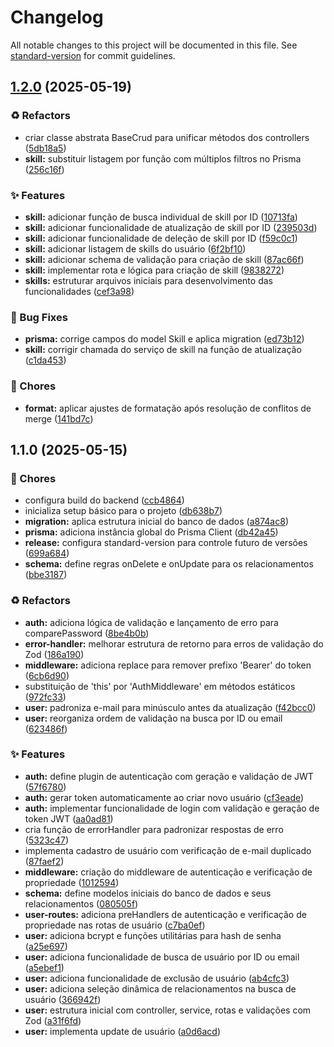 # Changelog

All notable changes to this project will be documented in this file. See [standard-version](https://github.com/conventional-changelog/standard-version) for commit guidelines.

## [1.2.0](https://github.com/LucasMCFidelis/curriculum-generator/compare/v1.1.0...v1.2.0) (2025-05-19)


### ♻️ Refactors

* criar classe abstrata BaseCrud para unificar métodos dos controllers ([5db18a5](https://github.com/LucasMCFidelis/curriculum-generator/commit/5db18a5fff7eba5962243c87b01c8ebb66c193a0))
* **skill:** substituir listagem por função com múltiplos filtros no Prisma ([256c16f](https://github.com/LucasMCFidelis/curriculum-generator/commit/256c16f3f529fe5e1601fb50733a0db42322e293))


### ✨ Features

* **skill:** adicionar função de busca individual de skill por ID ([10713fa](https://github.com/LucasMCFidelis/curriculum-generator/commit/10713fa953d8dbb006e2dbe2078c3a059768836f))
* **skill:** adicionar funcionalidade de atualização de skill por ID ([239503d](https://github.com/LucasMCFidelis/curriculum-generator/commit/239503d5b71755931cf5af26da194817e6942bd2))
* **skill:** adicionar funcionalidade de deleção de skill por ID ([f59c0c1](https://github.com/LucasMCFidelis/curriculum-generator/commit/f59c0c13b44050e0f0525b9a7a845821570e4d0d))
* **skill:** adicionar listagem de skills do usuário ([6f2bf10](https://github.com/LucasMCFidelis/curriculum-generator/commit/6f2bf102fa41109c8b17449f201f946a928f1dd0))
* **skill:** adicionar schema de validação para criação de skill ([87ac66f](https://github.com/LucasMCFidelis/curriculum-generator/commit/87ac66fef36c5e9736fd51831a5abd2072e4761b))
* **skill:** implementar rota e lógica para criação de skill ([9838272](https://github.com/LucasMCFidelis/curriculum-generator/commit/983827218b3900ed2e8d454696f29420238e8d89))
* **skills:** estruturar arquivos iniciais para desenvolvimento das funcionalidades ([cef3a98](https://github.com/LucasMCFidelis/curriculum-generator/commit/cef3a988ec34b4bced70f41ac6bc958272641205))


### 🐛 Bug Fixes

* **prisma:** corrige campos do model Skill e aplica migration ([ed73b12](https://github.com/LucasMCFidelis/curriculum-generator/commit/ed73b129c604f67366e3595b0f3cbed1a078e1d0))
* **skill:** corrigir chamada do serviço de skill na função de atualização ([c1da453](https://github.com/LucasMCFidelis/curriculum-generator/commit/c1da4538294faa27e287509a741bb6ef64858c22))


### 🧹 Chores

* **format:** aplicar ajustes de formatação após resolução de conflitos de merge ([141bd7c](https://github.com/LucasMCFidelis/curriculum-generator/commit/141bd7c6d543fcb4268b9f1d8ce289632cd7a361))

## 1.1.0 (2025-05-15)


### 🧹 Chores

* configura build do backend ([ccb4864](https://github.com/LucasMCFidelis/curriculum-generator/commit/ccb48644a5d0f6dd5793d65bcfa6c2b368ed31d3))
* inicializa setup básico para o projeto ([db638b7](https://github.com/LucasMCFidelis/curriculum-generator/commit/db638b78e155bb3422d6aa5258e308028cfdb626))
* **migration:** aplica estrutura inicial do banco de dados ([a874ac8](https://github.com/LucasMCFidelis/curriculum-generator/commit/a874ac87e5e04e0f2f6673335dcee27270276fb1))
* **prisma:** adiciona instância global do Prisma Client ([db42a45](https://github.com/LucasMCFidelis/curriculum-generator/commit/db42a45f121e8a7a952d8c9a116dc71e54ccfa74))
* **release:** configura standard-version para controle futuro de versões ([699a684](https://github.com/LucasMCFidelis/curriculum-generator/commit/699a684575a930d582bda6799191e2eac509bd5c))
* **schema:** define regras onDelete e onUpdate para os relacionamentos ([bbe3187](https://github.com/LucasMCFidelis/curriculum-generator/commit/bbe318736958a333cd049451f704d19b4b751bf8))


### ♻️ Refactors

* **auth:** adiciona lógica de validação e lançamento de erro para comparePassword ([8be4b0b](https://github.com/LucasMCFidelis/curriculum-generator/commit/8be4b0b3eba826770f6d183594a1300c37852834))
* **error-handler:** melhorar estrutura de retorno para erros de validação do Zod ([186a190](https://github.com/LucasMCFidelis/curriculum-generator/commit/186a190741e1a40681a4529bac203bef94871180))
* **middleware:** adiciona replace para remover prefixo 'Bearer' do token ([6cb6d90](https://github.com/LucasMCFidelis/curriculum-generator/commit/6cb6d9056869e301b1e94d383a8217d6bdc5e56b))
* substituição de 'this' por 'AuthMiddleware' em métodos estáticos ([972fc33](https://github.com/LucasMCFidelis/curriculum-generator/commit/972fc3360977e662fe4e99c7d2f932ab00cdbe3c))
* **user:** padroniza e-mail para minúsculo antes da atualização ([f42bcc0](https://github.com/LucasMCFidelis/curriculum-generator/commit/f42bcc01e73e3a4c53df9c012018609e11f5d77c))
* **user:** reorganiza ordem de validação na busca por ID ou email ([623486f](https://github.com/LucasMCFidelis/curriculum-generator/commit/623486f7dfbd93c0ef0536acb3fd5a6848ab21b4))


### ✨ Features

* **auth:** define plugin de autenticação com geração e validação de JWT ([57f6780](https://github.com/LucasMCFidelis/curriculum-generator/commit/57f678070e31a30c15bdbd9c7199f95ec0f3bfbd))
* **auth:** gerar token automaticamente ao criar novo usuário ([cf3eade](https://github.com/LucasMCFidelis/curriculum-generator/commit/cf3eade30b249d69f8e20debcfad36717b3d01ed))
* **auth:** implementar funcionalidade de login com validação e geração de token JWT ([aa0ad81](https://github.com/LucasMCFidelis/curriculum-generator/commit/aa0ad81d5a1350a42fedc5fe746e7d53b5df172c))
* cria função de errorHandler para padronizar respostas de erro ([5323c47](https://github.com/LucasMCFidelis/curriculum-generator/commit/5323c4795630beb33d2095b3c2eec1a6a7550906))
* implementa cadastro de usuário com verificação de e-mail duplicado ([87faef2](https://github.com/LucasMCFidelis/curriculum-generator/commit/87faef2aac446c7d16348c8cf0375a16443cd317))
* **middleware:** criação do middleware de autenticação e verificação de propriedade ([1012594](https://github.com/LucasMCFidelis/curriculum-generator/commit/101259406266fb38c989e3c43fb387d34f27844e))
* **schema:** define modelos iniciais do banco de dados e seus relacionamentos ([080505f](https://github.com/LucasMCFidelis/curriculum-generator/commit/080505ff7e16fd4a4ad34cb5c1abab6d9801c920))
* **user-routes:** adiciona preHandlers de autenticação e verificação de propriedade nas rotas de usuário ([c7ba0ef](https://github.com/LucasMCFidelis/curriculum-generator/commit/c7ba0ef48d5433af5c03fb5d266a35207014c4aa))
* **user:** adiciona bcrypt e funções utilitárias para hash de senha ([a25e697](https://github.com/LucasMCFidelis/curriculum-generator/commit/a25e697867fa67befee36c5cd88ae426cfe7c6c3))
* **user:** adiciona funcionalidade de busca de usuário por ID ou email ([a5ebef1](https://github.com/LucasMCFidelis/curriculum-generator/commit/a5ebef13d5dcfeefe7ca4cbc4ee2f1a9b4c03451))
* **user:** adiciona funcionalidade de exclusão de usuário ([ab4cfc3](https://github.com/LucasMCFidelis/curriculum-generator/commit/ab4cfc3a39c96d4cadc5cd4f90c04fc94ea8a51a))
* **user:** adiciona seleção dinâmica de relacionamentos na busca de usuário ([366942f](https://github.com/LucasMCFidelis/curriculum-generator/commit/366942f8f59e0f0ee9d52afdc47b206283098348))
* **user:** estrutura inicial com controller, service, rotas e validações com Zod ([a31f6fd](https://github.com/LucasMCFidelis/curriculum-generator/commit/a31f6fd6789d21a51ecc6696dbfa6e5a54b5a534))
* **user:** implementa update de usuário ([a0d6acd](https://github.com/LucasMCFidelis/curriculum-generator/commit/a0d6acddf14216134e586e6367d1548f2271f135))
